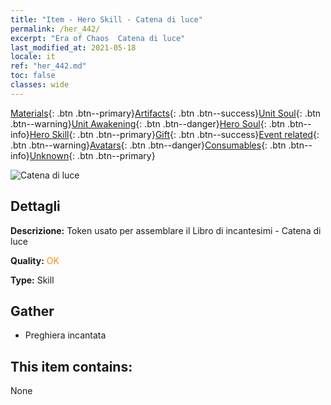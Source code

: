 ```yaml
---
title: "Item - Hero Skill - Catena di luce"
permalink: /her_442/
excerpt: "Era of Chaos  Catena di luce"
last_modified_at: 2021-05-18
locale: it
ref: "her_442.md"
toc: false
classes: wide
---
```

 [Materials](/ItemsIT/){: .btn .btn--primary}[Artifacts](/ItemsIT/Artifacts/){: .btn .btn--success}[Unit Soul](/ItemsIT/UnitSoul/){: .btn .btn--warning}[Unit Awakening](/ItemsIT/UnitAwakening/){: .btn .btn--danger}[Hero Soul](/ItemsIT/HeroSoul/){: .btn .btn--info}[Hero Skill](/ItemsIT/HeroSkill/){: .btn .btn--primary}[Gift](/ItemsIT/Gift/){: .btn .btn--success}[Event related](/ItemsIT/Events/){: .btn .btn--warning}[Avatars](/ItemsIT/Avatars/){: .btn .btn--danger}[Consumables](/ItemsIT/Consumables/){: .btn .btn--info}[Unknown](/ItemsIT/Unknown/){: .btn .btn--primary}

 ![Catena di luce](/images/t/ps_liansuoshandian.png)

## Dettagli
 **Descrizione:** Token usato per assemblare il Libro di incantesimi - Catena di luce

 **Quality:** <span style="color: #FF8C00">OK</span>

 **Type:** Skill

## Gather

*    Preghiera incantata 

## This item contains:

  None

